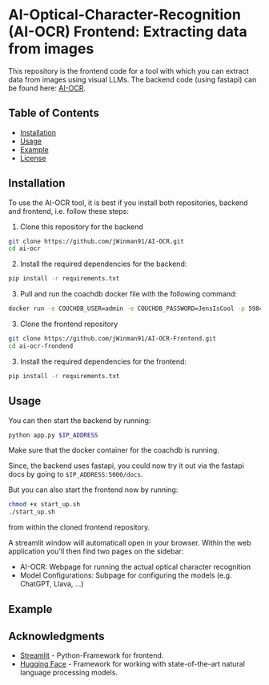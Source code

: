 # AI-Optical-Character-Recognition (AI-OCR) Frontend: Extracting data from images


This repository is the frontend code for a tool with which you can extract data from images using visual LLMs.
The backend code (using fastapi) can be found here: [AI-OCR](https://github.com/jWinman91/AI-OCR).

## Table of Contents

- [Installation](#Installation)
- [Usage](#Usage)
- [Example](#Example)
- [License](#license)


## Installation

To use the AI-OCR tool, it is best if you install both repositories, backend and frontend, i.e. follow these steps:
1. Clone this repository for the backend
```bash
git clone https://github.com/jWinman91/AI-OCR.git
cd ai-ocr
```
2. Install the required dependencies for the backend:
```bash
pip install -r requirements.txt
```
3. Pull and run the coachdb docker file with the following command:
```bash
docker run -e COUCHDB_USER=admin -e COUCHDB_PASSWORD=JensIsCool -p 5984:5984 -d --name config_db couchdb:latest
```
3. Clone the frontend repository
```bash
git clone https://github.com/jWinman91/AI-OCR-Frontend.git
cd ai-ocr-frondend
```
3. Install the required dependencies for the frontend:
```bash
pip install -r requirements.txt
```

## Usage

You can then start the backend by running:
```bash
python app.py $IP_ADDRESS
```
Make sure that the docker container for the coachdb is running.

Since, the backend uses fastapi, you could now try it out via the fastapi docs by going to ```$IP_ADDRESS:5000/docs```.

But you can also start the frontend now by running:
``` bash
chmod +x start_up.sh
./start_up.sh
```
from within the cloned frontend repository.

A streamlit window will automaticall open in your browser.
Within the web application you'll then find two pages on the sidebar:
* AI-OCR: Webpage for running the actual optical character recognition
* Model Configurations: Subpage for configuring the models (e.g. ChatGPT, Llava, ...)


## Example




## Acknowledgments

- [Streamlit](https://streamlit.io/) - Python-Framework for frontend.
- [Hugging Face](https://huggingface.co/) - Framework for working with state-of-the-art natural language processing models.
